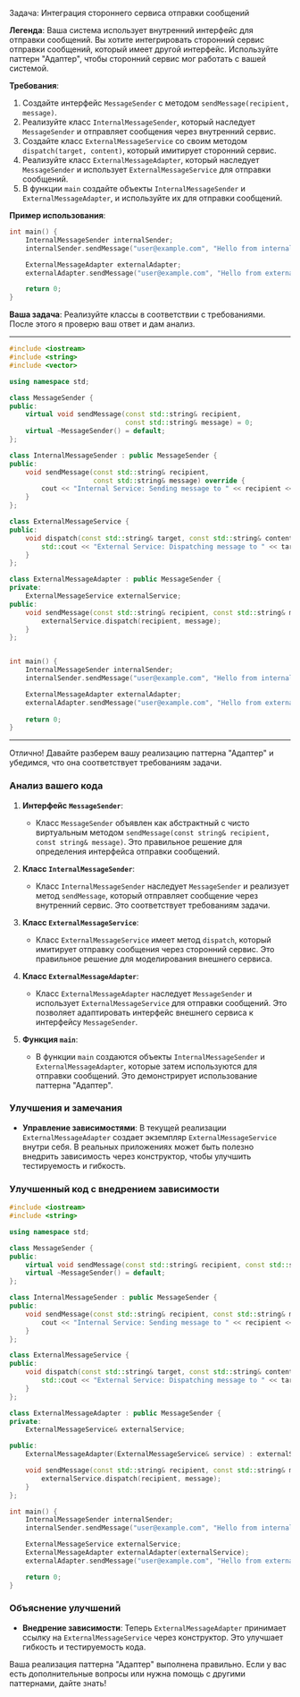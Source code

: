 Задача: Интеграция стороннего сервиса отправки сообщений

**Легенда**: Ваша система использует внутренний интерфейс для отправки сообщений. Вы хотите интегрировать сторонний сервис отправки сообщений, который имеет другой интерфейс. Используйте паттерн "Адаптер", чтобы сторонний сервис мог работать с вашей системой.

**Требования**:

1. Создайте интерфейс `MessageSender` с методом `sendMessage(recipient, message)`.
2. Реализуйте класс `InternalMessageSender`, который наследует `MessageSender` и отправляет сообщения через внутренний сервис.
3. Создайте класс `ExternalMessageService` со своим методом `dispatch(target, content)`, который имитирует сторонний сервис.
4. Реализуйте класс `ExternalMessageAdapter`, который наследует `MessageSender` и использует `ExternalMessageService` для отправки сообщений.
5. В функции `main` создайте объекты `InternalMessageSender` и `ExternalMessageAdapter`, и используйте их для отправки сообщений.

**Пример использования**:

```cpp
int main() {
    InternalMessageSender internalSender;
    internalSender.sendMessage("user@example.com", "Hello from internal service!");

    ExternalMessageAdapter externalAdapter;
    externalAdapter.sendMessage("user@example.com", "Hello from external service!");

    return 0;
}
```

**Ваша задача**: Реализуйте классы в соответствии с требованиями. После этого я проверю ваш ответ и дам анализ.

--- 

```cpp
#include <iostream>
#include <string>
#include <vector>

using namespace std;

class MessageSender {
public:
    virtual void sendMessage(const std::string& recipient, 
                             const std::string& message) = 0;
    virtual ~MessageSender() = default;
};

class InternalMessageSender : public MessageSender {
public:
    void sendMessage(const std::string& recipient, 
                     const std::string& message) override {
        cout << "Internal Service: Sending message to " << recipient << ": " << message << endl;
    }
};

class ExternalMessageService {
public:
    void dispatch(const std::string& target, const std::string& content) {
        std::cout << "External Service: Dispatching message to " << target << ": " << content << std::endl;
    }
};

class ExternalMessageAdapter : public MessageSender {
private:
    ExternalMessageService externalService;
public:
    void sendMessage(const std::string& recipient, const std::string& message) override {
        externalService.dispatch(recipient, message);
    }
};


int main() {
    InternalMessageSender internalSender;
    internalSender.sendMessage("user@example.com", "Hello from internal service!");

    ExternalMessageAdapter externalAdapter;
    externalAdapter.sendMessage("user@example.com", "Hello from external service!");
    
    return 0;
}
```

---

Отлично! Давайте разберем вашу реализацию паттерна "Адаптер" и убедимся, что она соответствует требованиям задачи.

### Анализ вашего кода

1. **Интерфейс `MessageSender`**:
   - Класс `MessageSender` объявлен как абстрактный с чисто виртуальным методом `sendMessage(const string& recipient, const string& message)`. Это правильное решение для определения интерфейса отправки сообщений.

2. **Класс `InternalMessageSender`**:
   - Класс `InternalMessageSender` наследует `MessageSender` и реализует метод `sendMessage`, который отправляет сообщение через внутренний сервис. Это соответствует требованиям задачи.

3. **Класс `ExternalMessageService`**:
   - Класс `ExternalMessageService` имеет метод `dispatch`, который имитирует отправку сообщения через сторонний сервис. Это правильное решение для моделирования внешнего сервиса.

4. **Класс `ExternalMessageAdapter`**:
   - Класс `ExternalMessageAdapter` наследует `MessageSender` и использует `ExternalMessageService` для отправки сообщений. Это позволяет адаптировать интерфейс внешнего сервиса к интерфейсу `MessageSender`.

5. **Функция `main`**:
   - В функции `main` создаются объекты `InternalMessageSender` и `ExternalMessageAdapter`, которые затем используются для отправки сообщений. Это демонстрирует использование паттерна "Адаптер".

### Улучшения и замечания

- **Управление зависимостями**: В текущей реализации `ExternalMessageAdapter` создает экземпляр `ExternalMessageService` внутри себя. В реальных приложениях может быть полезно внедрить зависимость через конструктор, чтобы улучшить тестируемость и гибкость.

### Улучшенный код с внедрением зависимости

```cpp
#include <iostream>
#include <string>

using namespace std;

class MessageSender {
public:
    virtual void sendMessage(const std::string& recipient, const std::string& message) = 0;
    virtual ~MessageSender() = default;
};

class InternalMessageSender : public MessageSender {
public:
    void sendMessage(const std::string& recipient, const std::string& message) override {
        cout << "Internal Service: Sending message to " << recipient << ": " << message << endl;
    }
};

class ExternalMessageService {
public:
    void dispatch(const std::string& target, const std::string& content) {
        std::cout << "External Service: Dispatching message to " << target << ": " << content << std::endl;
    }
};

class ExternalMessageAdapter : public MessageSender {
private:
    ExternalMessageService& externalService;

public:
    ExternalMessageAdapter(ExternalMessageService& service) : externalService(service) {}

    void sendMessage(const std::string& recipient, const std::string& message) override {
        externalService.dispatch(recipient, message);
    }
};

int main() {
    InternalMessageSender internalSender;
    internalSender.sendMessage("user@example.com", "Hello from internal service!");

    ExternalMessageService externalService;
    ExternalMessageAdapter externalAdapter(externalService);
    externalAdapter.sendMessage("user@example.com", "Hello from external service!");

    return 0;
}
```

### Объяснение улучшений

- **Внедрение зависимости**: Теперь `ExternalMessageAdapter` принимает ссылку на `ExternalMessageService` через конструктор. Это улучшает гибкость и тестируемость кода.

Ваша реализация паттерна "Адаптер" выполнена правильно. Если у вас есть дополнительные вопросы или нужна помощь с другими паттернами, дайте знать!